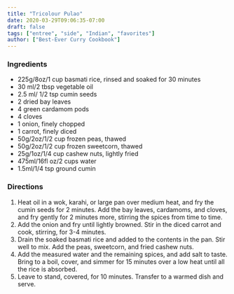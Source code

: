 ```yaml
---
title: "Tricolour Pulao"
date: 2020-03-29T09:06:35-07:00
draft: false
tags: ["entree", "side", "Indian", "favorites"]
author: ["Best-Ever Curry Cookbook"]
---
```


### Ingredients

- 225g/8oz/1 cup basmati rice, rinsed and soaked for 30 minutes
- 30 ml/2 tbsp vegetable oil
- 2.5 ml/ 1/2 tsp cumin seeds
- 2 dried bay leaves
- 4 green cardamom pods
- 4 cloves
- 1 onion, finely chopped
- 1 carrot, finely diced
- 50g/2oz/1/2 cup frozen peas, thawed
- 50g/2oz/1/2 cup frozen sweetcorn, thawed
- 25g/1oz/1/4 cup cashew nuts, lightly fried
- 475ml/16fl oz/2 cups water
- 1.5ml/1/4 tsp ground cumin

### Directions
1. Heat oil in a wok, karahi, or large pan over medium heat, and fry the cumin seeds for 2 minutes. Add the bay leaves, cardamoms, and cloves, and fry gently for 2 minutes more, stirring the spices from time to time. 
1. Add the onion and fry until lightly browned. Stir in the diced carrot and cook, stirring, for 3-4 minutes. 
1. Drain the soaked basmati rice and added to the contents in the pan. Stir well to mix. Add the peas, sweetcorn, and fried cashew nuts. 
1. Add the measured water and the remaining spices, and add salt to taste. Bring to a boil, cover, and simmer for 15 minutes over a low heat until all the rice is absorbed. 
1. Leave to stand, covered, for 10 minutes. Transfer to a warmed dish and serve.
